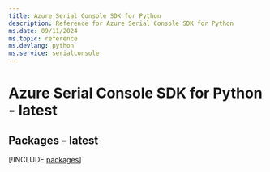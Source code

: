 ```yaml
---
title: Azure Serial Console SDK for Python
description: Reference for Azure Serial Console SDK for Python
ms.date: 09/11/2024
ms.topic: reference
ms.devlang: python
ms.service: serialconsole
---
```

# Azure Serial Console SDK for Python - latest
## Packages - latest
[!INCLUDE [packages](serial-console-index.md)]
